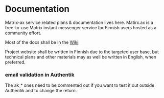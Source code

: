 # Documentation

Matrix-ax service related plans &amp; documentation lives here. Matirx.ax is a free-to-use Matrix instant messenger service for Finnish users hosted as a community effort.

Most of the docs shall be in the [Wiki](https://github.com/matrix-ax/documentation/wiki)

Project website shall be written in Finnish due to the targeted user base, but technical plans and other materials may as well be written in English, when preferred.

### email validation in Authentik

The ak_* ones need to be commented out if you want to test it out outside Authentik and to change the return.